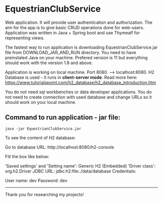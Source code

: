 # EquestrianClubService
Web application. It will provide user authentication and authorization. The aim for the app is to give basic CRUD operations done for web-users.
Application was written in Java + Spring boot and use Thymealf for representing views.

The fastest way to run application is downloading EquestrianClubService.jar file from DOWNLOAD_JAR_AND_RUN directory. 
You need to have preinstaled Java on your machine. Prefered version is 11 but everything should work with the version 1.8 and above.

Application is working on local machine. Port 8080. --> localhost:8080. H2 Database is used - it runs in <b>client-server mode</b>. 
Read more here: https://www.tutorialspoint.com/h2_database/h2_database_introduction.htm 

You do not need sql workbenches or data developer applications. 
You do not need to create connection with used database and change URLs so it should work on your local machine.  

<h2>Command to run application - jar file: </h2>

```
java -jar EquestrianClubService.jar
```

To see the content of H2 database:

Go to database URL: http://localhost:8080/h2-console

Fill the box like below:

'Saved settings' and 'Setting name': Generic H2 (Embedded)
'Driver class': org.h2.Driver
JDBC URL: jdbc:h2:file:./data/database
Credentials:

User name: dev
Password: dev
<hr>
Thank you for researching my projects! 

